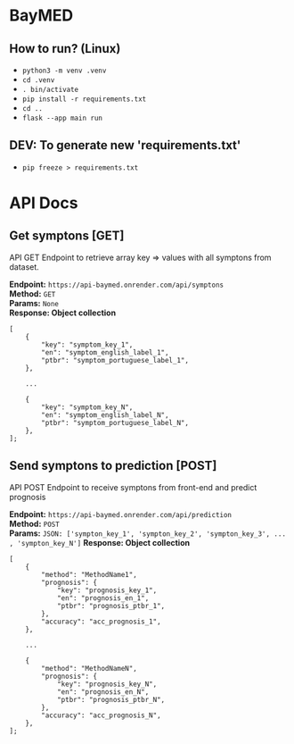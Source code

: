 # BayMED

## How to run? (Linux)
- `python3 -m venv .venv`
- `cd .venv`
- `. bin/activate`
- `pip install -r requirements.txt`
- `cd ..`
- `flask --app main run`

## DEV: To generate new 'requirements.txt'
-  `pip freeze > requirements.txt`

# API Docs

## Get symptons [GET]
API GET Endpoint to retrieve array key => values with all symptons from dataset.

**Endpoint:** `https://api-baymed.onrender.com/api/symptons`  
**Method:** `GET`  
**Params:** `None`  
**Response: Object collection**   

``` 
[
    {
        "key": "symptom_key_1",
        "en": "symptom_english_label_1",
        "ptbr": "symptom_portuguese_label_1",
    },

    ...

    {
        "key": "symptom_key_N",
        "en": "symptom_english_label_N",
        "ptbr": "symptom_portuguese_label_N",
    },
];
```

## Send symptons to prediction [POST]
API POST Endpoint to receive symptons from front-end and predict prognosis

**Endpoint:** `https://api-baymed.onrender.com/api/prediction`  
**Method:** `POST`  
**Params:** `JSON: ['sympton_key_1', 'sympton_key_2', 'sympton_key_3', ... , 'sympton_key_N']` 
**Response: Object collection**   
``` 
[
    {
        "method": "MethodName1",
        "prognosis": {
            "key": "prognosis_key_1",
            "en": "prognosis_en_1",
            "ptbr": "prognosis_ptbr_1",
        },
        "accuracy": "acc_prognosis_1",
    },

    ...

    {
        "method": "MethodNameN",
        "prognosis": {
            "key": "prognosis_key_N",
            "en": "prognosis_en_N",
            "ptbr": "prognosis_ptbr_N",
        },
        "accuracy": "acc_prognosis_N",
    },
];
```
